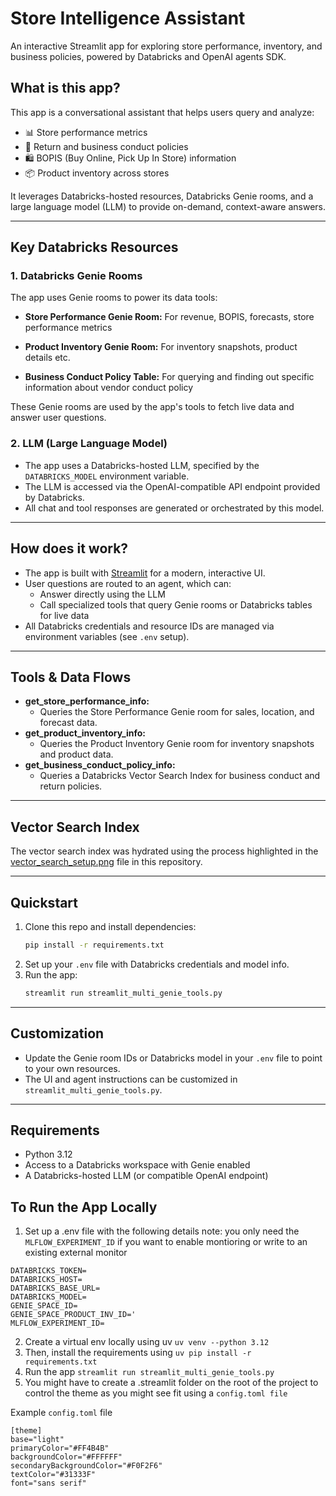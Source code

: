 # Store Intelligence Assistant

An interactive Streamlit app for exploring store performance, inventory, and business policies, powered by Databricks and OpenAI agents SDK.

## What is this app?

This app is a conversational assistant that helps users query and analyze:
- 📊 Store performance metrics
- 🔄 Return and business conduct policies
- 🛍️ BOPIS (Buy Online, Pick Up In Store) information
- 📦 Product inventory across stores

It leverages Databricks-hosted resources, Databricks Genie rooms, and a large language model (LLM) to provide on-demand, context-aware answers.

---

## Key Databricks Resources

### 1. **Databricks Genie Rooms**
The app uses Genie rooms to power its data tools:
- **Store Performance Genie Room:**
For revenue, BOPIS, forecasts, store performance metrics
 
- **Product Inventory Genie Room:**
For inventory snapshots, product details etc.
  
- **Business Conduct Policy Table:**
For querying and finding out specific information about vendor conduct policy

These Genie rooms are used by the app's tools to fetch live data and answer user questions.

### 2. **LLM (Large Language Model)**
- The app uses a Databricks-hosted LLM, specified by the `DATABRICKS_MODEL` environment variable.
- The LLM is accessed via the OpenAI-compatible API endpoint provided by Databricks.
- All chat and tool responses are generated or orchestrated by this model.



---

## How does it work?

- The app is built with [Streamlit](https://streamlit.io/) for a modern, interactive UI.
- User questions are routed to an agent, which can:
  - Answer directly using the LLM
  - Call specialized tools that query Genie rooms or Databricks tables for live data
- All Databricks credentials and resource IDs are managed via environment variables (see `.env` setup).

---

## Tools & Data Flows

- **get_store_performance_info:**
  - Queries the Store Performance Genie room for sales, location, and forecast data.
- **get_product_inventory_info:**
  - Queries the Product Inventory Genie room for inventory snapshots and product data.
- **get_business_conduct_policy_info:**
  - Queries a Databricks Vector Search Index for business conduct and return policies.

---

## Vector Search Index

The vector search index was hydrated using the process highlighted in the [vector_search_setup.png](./vectorsearch-tooluse.png) file in this repository.

---

## Quickstart

1. Clone this repo and install dependencies:
   ```bash
   pip install -r requirements.txt
   ```
2. Set up your `.env` file with Databricks credentials and model info.
3. Run the app:
   ```bash
   streamlit run streamlit_multi_genie_tools.py
   ```

---

## Customization
- Update the Genie room IDs or Databricks model in your `.env` file to point to your own resources.
- The UI and agent instructions can be customized in `streamlit_multi_genie_tools.py`.

---

## Requirements
- Python 3.12
- Access to a Databricks workspace with Genie enabled
- A Databricks-hosted LLM (or compatible OpenAI endpoint)


## To Run the App Locally
1. Set up a .env file with the following details
note: you only need the `MLFLOW_EXPERIMENT_ID` if you want to enable montioring or write to an existing external monitor
```
DATABRICKS_TOKEN=
DATABRICKS_HOST=
DATABRICKS_BASE_URL=
DATABRICKS_MODEL=
GENIE_SPACE_ID=
GENIE_SPACE_PRODUCT_INV_ID='
MLFLOW_EXPERIMENT_ID=
```
2. Create a virtual env locally using uv `uv venv --python 3.12`
3. Then, install the requirements using `uv pip install -r requirements.txt`
4. Run the app `streamlit run streamlit_multi_genie_tools.py`
5. You might have to create a .streamlit folder on the root of the project to control the theme as you might see fit using a `config.toml file`

Example `config.toml` file
```
[theme]
base="light"
primaryColor="#FF4B4B"
backgroundColor="#FFFFFF"
secondaryBackgroundColor="#F0F2F6"
textColor="#31333F"
font="sans serif"
```